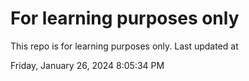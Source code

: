 # For learning purposes only
This repo is for learning purposes only.
Last updated at

Friday, January 26, 2024 8:05:34 PM


